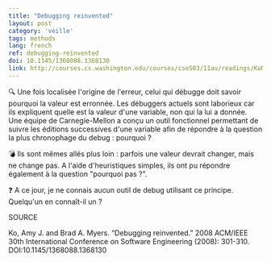 ```yaml
---
title: "Debugging reinvented"
layout: post
category: 'veille'
tags: methods
lang: french
ref: debugging-reinvented
doi: 10.1145/1368088.1368130
link: http://courses.cs.washington.edu/courses/cse503/11au/readings/KoM2008.pdf
---
```


🔍 Une fois localisée l'origine de l'erreur, celui qui débugge doit savoir pourquoi la valeur est erronnée. Les débuggers actuels sont laborieux car ils expliquent quelle est la valeur d'une variable, non qui la lui a donnée. Une équipe de Carnegie-Mellon a conçu un outil fonctionnel permettant de suivre les éditions successives d'une variable afin de répondre à la question la plus chronophage du debug : pourquoi ?

💣 Ils sont mêmes allés plus loin : parfois une valeur devrait changer, mais ne change pas. A l'aide d'heuristiques simples, ils ont pu répondre également à la question "pourquoi pas ?".

❓ A ce jour, je ne connais aucun outil de debug utilisant ce principe. Quelqu'un en connaît-il un ?

SOURCE

Ko, Amy J. and Brad A. Myers. “Debugging reinvented.” 2008 ACM/IEEE 30th International Conference on Software Engineering (2008): 301-310. DOI:10.1145/1368088.1368130